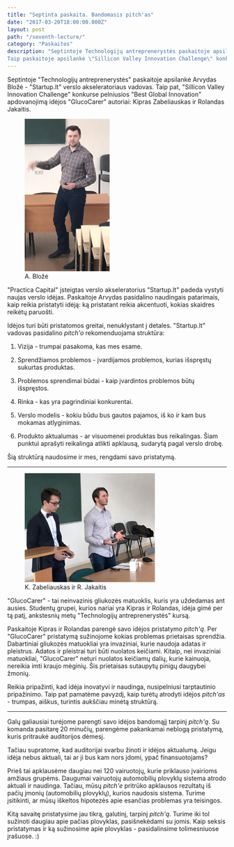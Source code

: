 ```yaml
---
title: "Septinta paskaita. Bandomasis pitch'as"
date: "2017-03-20T18:00:00.000Z"
layout: post
path: "/seventh-lecture/"
category: "Paskaitos"
description: "Septintoje Technologijų antreprenerystės paskaitoje apsilankė Arvydas Bložė - \"Startup.lt\" verslo akseleratoriaus vadovas.
Taip paskaitoje apsilankė \"Sillicon Valley Innovation Challenge\" konkurse pelniusios \"Best Global Innovation\" apdovanojimą idėjos \"GlucoCarer\" autoriai: Kipras Zabeliauskas, Rolandas Jakaitis..."
---
```


Septintoje "Technologijų antreprenerystės" paskaitoje apsilankė Arvydas Bložė - "Startup.lt" verslo akseleratoriaus vadovas.
Taip pat, "Sillicon Valley Innovation Challenge" konkurse pelniusios "Best Global Innovation" apdovanojimą idėjos "GlucoCarer" autoriai: Kipras Zabeliauskas ir Rolandas Jakaitis.

<figure class="floatRight">
  <img style="height: 350px;" src="./bloze.jpg" alt="bloze">
  <figcaption>A. Bložė</figcaption>
</figure>

"Practica Capital" įsteigtas verslo akseleratorius "Startup.lt" padeda vystyti naujas verslo idėjas.
Paskaitoje Arvydas pasidalino naudingais patarimais, kaip reikia pristatyti idėją: ką pristatant reikia akcentuoti, kokias skaidres reikėtų paruošti.

Idėjos turi būti pristatomos greitai, nenuklystant į detales. "Startup.lt" vadovas pasidalino *pitch'o* rekomenduojama struktūra:

  1. Vizija - trumpai pasakoma, kas mes esame.

  2. Sprendžiamos problemos - įvardijamos problemos, kurias išspręstų sukurtas produktas.

  3. Problemos sprendimai būdai - kaip įvardintos problemos būtų išspręstos.

  4. Rinka - kas yra pagrindiniai konkurentai.

  5. Verslo modelis - kokiu būdu bus gautos pajamos, iš ko ir kam bus mokamas atlyginimas.

  6. Produkto aktualumas - ar visuomenei produktas bus reikalingas. Šiam punktui aprašyti reikalinga atlikti apklausą, sudarytą pagal verslo drobę.

Šią struktūrą naudosime ir mes, rengdami savo pristatymą.

***

<figure class="floatLeft">
  <img style="height: 250px;" src="./glucocarer.jpg" alt="glucocarer">
  <figcaption>K. Zabeliauskas ir R. Jakaitis</figcaption>
</figure>

"GlucoCarer" - tai neinvazinis gliukozės matuoklis, kuris yra uždedamas ant ausies. Studentų grupei, kurios nariai yra Kipras ir Rolandas, idėja gimė per tą patį, ankstesnių metų "Technologijų antreprenerystės" kursą.

Paskaitoje Kipras ir Rolandas parengė savo idėjos pristatymo *pitch'ą*.
Per "GlucoCarer" pristatymą sužinojome kokias problemas prietaisas sprendžia. 
Dabartiniai gliukozės matuokliai yra invaziniai, kurie naudoja adatas ir pleistrus. Adatos ir pleistrai turi būti nuolatos keičiami. Kitaip, nei invaziniai matuokliai, "GlucoCarer" neturi nuolatos keičiamų dalių, kurie kainuoja,
nereikia imti kraujo mėginių. Šis prietaisas sutaupytų pinigų daugybei žmonių. 

Reikia pripažinti, kad idėja inovatyvi ir naudinga, nusipelniusi tarptautinio pripažinimo.
Taip pat pamatėme pavyzdį, kaip turėtų atrodyti idėjos *pitch'as* - trumpas, aiškus, turintis aukščiau minėtą struktūrą.

***

Galų galiausiai turėjome parengti savo idėjos bandomąjį tarpinį *pitch'ą*. Su komanda pasitarę 20 minučių, parengėme pakankamai neblogą pristatymą, kuris pritraukė 
auditorijos dėmesį.

Tačiau supratome, kad auditorijai svarbu žinoti ir idėjos aktualumą. Jeigu idėja nebus aktuali, tai ar ji bus kam nors įdomi, ypač finansuotojams?

Prieš tai apklausėme daugiau nei 120 vairuotojų, kurie priklauso įvairioms amžiaus grupėms. Daugumai vairuotojų automobilių plovyklų sistema atrodo aktuali ir naudinga.
Tačiau, mūsų *pitch'e* pritrūko apklausos rezultatų iš pačių įmonių (automobilių plovyklų), kurios naudosis sistema. Turime įsitikinti, ar mūsų iškeltos hipotezės apie 
esančias problemas yra teisingos.

Kitą savaitę pristatysime jau tikrą, galutinį, tarpinį *pitch'ą*. Turime iki tol sužinoti daugiau apie pačias plovyklas, pasišnekėdami su jomis.
Kaip seksis pristatymas ir ką sužinosime apie plovyklas - pasidalinsime tolimesniuose įrašuose. :)

